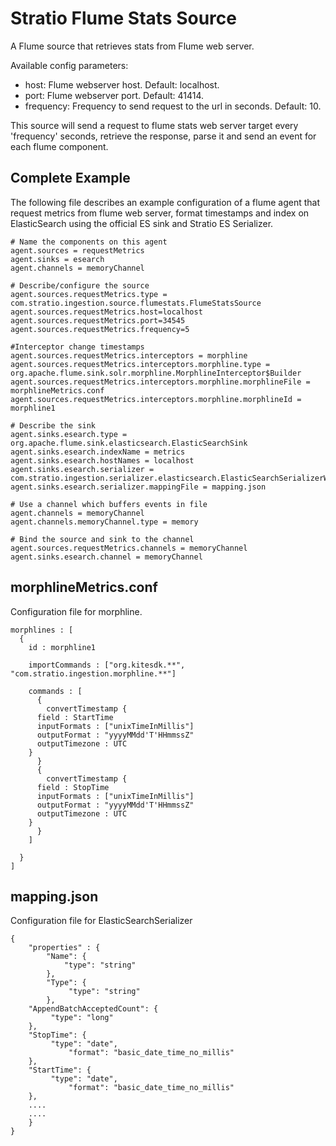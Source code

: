 Stratio Flume Stats Source
==============================

A Flume source that retrieves stats from Flume web server.

Available config parameters:

- host: Flume webserver host. Default: localhost.
- port: Flume webserver port. Default: 41414.
- frequency: Frequency to send request to the url in seconds. Default: 10.

This source will send a request to flume stats web server target every 'frequency' seconds, retrieve the response, parse it and send an event for each flume component. 


Complete Example
-------------------

The following file describes an example configuration of a flume agent that request metrics from flume web server, format timestamps and index on ElasticSearch using the official ES sink and Stratio ES Serializer.

```
# Name the components on this agent
agent.sources = requestMetrics
agent.sinks = esearch
agent.channels = memoryChannel

# Describe/configure the source
agent.sources.requestMetrics.type = com.stratio.ingestion.source.flumestats.FlumeStatsSource
agent.sources.requestMetrics.host=localhost
agent.sources.requestMetrics.port=34545
agent.sources.requestMetrics.frequency=5

#Interceptor change timestamps
agent.sources.requestMetrics.interceptors = morphline
agent.sources.requestMetrics.interceptors.morphline.type = org.apache.flume.sink.solr.morphline.MorphlineInterceptor$Builder
agent.sources.requestMetrics.interceptors.morphline.morphlineFile = morphlineMetrics.conf
agent.sources.requestMetrics.interceptors.morphline.morphlineId = morphline1

# Describe the sink
agent.sinks.esearch.type = org.apache.flume.sink.elasticsearch.ElasticSearchSink
agent.sinks.esearch.indexName = metrics
agent.sinks.esearch.hostNames = localhost
agent.sinks.esearch.serializer = com.stratio.ingestion.serializer.elasticsearch.ElasticSearchSerializerWithMapping
agent.sinks.esearch.serializer.mappingFile = mapping.json

# Use a channel which buffers events in file
agent.channels = memoryChannel
agent.channels.memoryChannel.type = memory

# Bind the source and sink to the channel
agent.sources.requestMetrics.channels = memoryChannel
agent.sinks.esearch.channel = memoryChannel
```

morphlineMetrics.conf
---------------------

Configuration file for morphline.

```
morphlines : [
  {
    id : morphline1

    importCommands : ["org.kitesdk.**", "com.stratio.ingestion.morphline.**"]

    commands : [
      {
        convertTimestamp {
	  field : StartTime
	  inputFormats : ["unixTimeInMillis"]
	  outputFormat : "yyyyMMdd'T'HHmmssZ"
	  outputTimezone : UTC
	}
      }
      {
        convertTimestamp {
	  field : StopTime
	  inputFormats : ["unixTimeInMillis"]
	  outputFormat : "yyyyMMdd'T'HHmmssZ"
	  outputTimezone : UTC
	}
      }
    ] 

  }
]
```


mapping.json
------------

Configuration file for ElasticSearchSerializer

```
{ 
    "properties" : {
        "Name": {
            "type": "string"
        },
        "Type": {
             "type": "string"
        },
	"AppendBatchAcceptedCount": {
	     "type": "long"
	},
	"StopTime": {
	     "type": "date",
             "format": "basic_date_time_no_millis"
	},
	"StartTime": {
	     "type": "date",
             "format": "basic_date_time_no_millis"
	},
	....
	....	
    }
}
```
